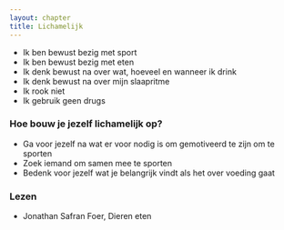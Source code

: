 ```yaml
---
layout: chapter
title: Lichamelijk
---
```


- Ik ben bewust bezig met sport
- Ik ben bewust bezig met eten
- Ik denk bewust na over wat, hoeveel en wanneer ik drink
- Ik denk bewust na over mijn slaapritme
- Ik rook niet
- Ik gebruik geen drugs

### Hoe bouw je jezelf lichamelijk op?

- Ga voor jezelf na wat er voor nodig is om gemotiveerd te zijn om te sporten
- Zoek iemand om samen mee te sporten
- Bedenk voor jezelf wat je belangrijk vindt als het over voeding gaat

### Lezen

- Jonathan Safran Foer, Dieren eten